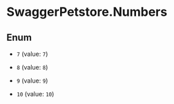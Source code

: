 # SwaggerPetstore.Numbers

## Enum


* `7` (value: `7`)

* `8` (value: `8`)

* `9` (value: `9`)

* `10` (value: `10`)


